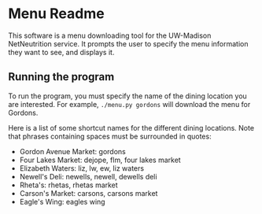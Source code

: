 # Menu Readme

This software is a menu downloading tool for the UW-Madison NetNeutrition service. It prompts the user to specify the menu information they want to see, and displays it.

## Running the program

To run the program, you must specify the name of the dining location you are interested. For example, `./menu.py gordons` will download the menu for Gordons.

Here is a list of some shortcut names for the different dining locations. Note that phrases containing spaces must be surrounded in quotes:
* Gordon Avenue Market: gordons
* Four Lakes Market: dejope, flm, four lakes market
* Elizabeth Waters: liz, lw, ew, liz waters
* Newell's Deli: newells, newell, dewells deli
* Rheta's: rhetas, rhetas market
* Carson's Market: carsons, carsons market
* Eagle's Wing: eagles wing
